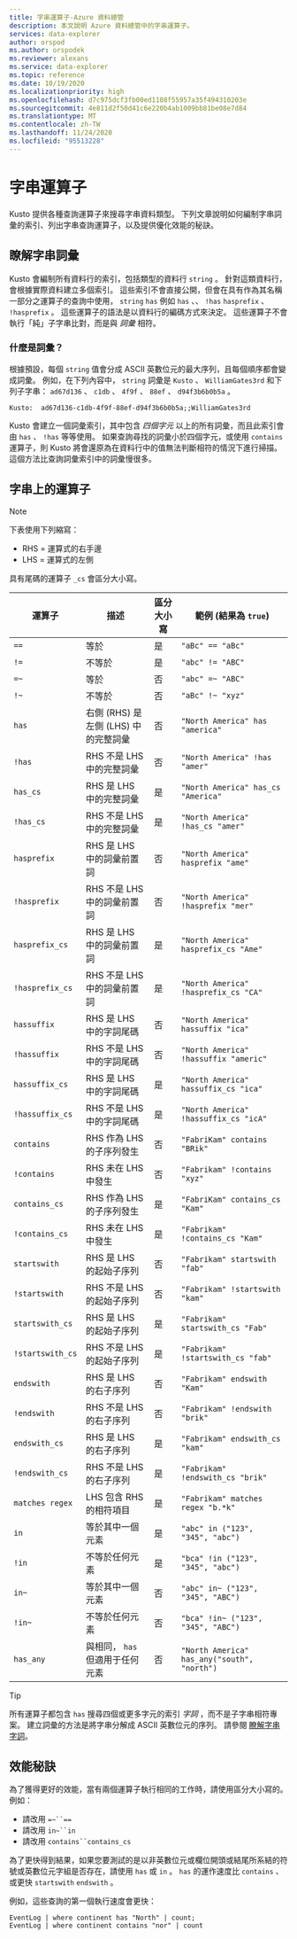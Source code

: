 ```yaml
---
title: 字串運算子-Azure 資料總管
description: 本文說明 Azure 資料總管中的字串運算子。
services: data-explorer
author: orspod
ms.author: orspodek
ms.reviewer: alexans
ms.service: data-explorer
ms.topic: reference
ms.date: 10/19/2020
ms.localizationpriority: high
ms.openlocfilehash: d7c975dcf3fb00ed1108f55957a35f494310203e
ms.sourcegitcommit: 4e811d2f50d41c6e220b4ab1009bb81be08e7d84
ms.translationtype: MT
ms.contentlocale: zh-TW
ms.lasthandoff: 11/24/2020
ms.locfileid: "95513228"
---
```

# <a name="string-operators"></a>字串運算子

Kusto 提供各種查詢運算子來搜尋字串資料類型。 下列文章說明如何編制字串詞彙的索引、列出字串查詢運算子，以及提供優化效能的秘訣。

## <a name="understanding-string-terms"></a>瞭解字串詞彙

Kusto 會編制所有資料行的索引，包括類型的資料行 `string` 。 針對這類資料行，會根據實際資料建立多個索引。 這些索引不會直接公開，但會在具有作為其名稱一部分之運算子的查詢中使用， `string` `has` 例如 `has` 、、 `!has` `hasprefix` 、 `!hasprefix` 。 這些運算子的語法是以資料行的編碼方式來決定。 這些運算子不會執行「純」子字串比對，而是與 *詞彙* 相符。

### <a name="what-is-a-term"></a>什麼是詞彙？ 

根據預設，每個 `string` 值會分成 ASCII 英數位元的最大序列，且每個順序都會變成詞彙。
例如，在下列內容中， `string` 詞彙是 `Kusto` 、 `WilliamGates3rd` 和下列子字串： `ad67d136` 、 `c1db` 、 `4f9f` 、 `88ef` 、 `d94f3b6b0b5a` 。

```
Kusto:  ad67d136-c1db-4f9f-88ef-d94f3b6b0b5a;;WilliamGates3rd
```

Kusto 會建立一個詞彙索引，其中包含 *四個字元* 以上的所有詞彙，而且此索引會由 `has` 、 `!has` 等等使用。 如果查詢尋找的詞彙小於四個字元，或使用 `contains` 運算子，則 Kusto 將會還原為在資料行中的值無法判斷相符的情況下進行掃描。 這個方法比查詢詞彙索引中的詞彙慢很多。

## <a name="operators-on-strings"></a>字串上的運算子

> [!NOTE]
> 下表使用下列縮寫：
> * RHS = 運算式的右手邊
> * LHS = 運算式的左側
> 
> 具有尾碼的運算子 `_cs` 會區分大小寫。

運算子        |描述                                                       |區分大小寫|範例 (結果為 `true`)
----------------|------------------------------------------------------------------|--------------|-----------------------
`==`            |等於                                                            |是           |`"aBc" == "aBc"`
`!=`            |不等於                                                        |是           |`"abc" != "ABC"`
`=~`            |等於                                                            |否            |`"abc" =~ "ABC"`
`!~`            |不等於                                                        |否            |`"aBc" !~ "xyz"`
`has`           |右側 (RHS) 是左側 (LHS) 中的完整詞彙     |否            |`"North America" has "america"`
`!has`          |RHS 不是 LHS 中的完整詞彙                                     |否            |`"North America" !has "amer"` 
`has_cs`        |RHS 是 LHS 中的完整詞彙                                        |是           |`"North America" has_cs "America"`
`!has_cs`       |RHS 不是 LHS 中的完整詞彙                                     |是           |`"North America" !has_cs "amer"` 
`hasprefix`     |RHS 是 LHS 中的詞彙前置詞                                       |否            |`"North America" hasprefix "ame"`
`!hasprefix`    |RHS 不是 LHS 中的詞彙前置詞                                   |否            |`"North America" !hasprefix "mer"` 
`hasprefix_cs`  |RHS 是 LHS 中的詞彙前置詞                                       |是           |`"North America" hasprefix_cs "Ame"`
`!hasprefix_cs` |RHS 不是 LHS 中的詞彙前置詞                                   |是           |`"North America" !hasprefix_cs "CA"` 
`hassuffix`     |RHS 是 LHS 中的字詞尾碼                                       |否            |`"North America" hassuffix "ica"`
`!hassuffix`    |RHS 不是 LHS 中的字詞尾碼                                   |否            |`"North America" !hassuffix "americ"`
`hassuffix_cs`  |RHS 是 LHS 中的字詞尾碼                                       |是           |`"North America" hassuffix_cs "ica"`
`!hassuffix_cs` |RHS 不是 LHS 中的字詞尾碼                                   |是           |`"North America" !hassuffix_cs "icA"`
`contains`      |RHS 作為 LHS 的子序列發生                                |否            |`"FabriKam" contains "BRik"`
`!contains`     |RHS 未在 LHS 中發生                                         |否            |`"Fabrikam" !contains "xyz"`
`contains_cs`   |RHS 作為 LHS 的子序列發生                                |是           |`"FabriKam" contains_cs "Kam"`
`!contains_cs`  |RHS 未在 LHS 中發生                                         |是           |`"Fabrikam" !contains_cs "Kam"`
`startswith`    |RHS 是 LHS 的起始子序列                              |否            |`"Fabrikam" startswith "fab"`
`!startswith`   |RHS 不是 LHS 的起始子序列                          |否            |`"Fabrikam" !startswith "kam"`
`startswith_cs` |RHS 是 LHS 的起始子序列                              |是           |`"Fabrikam" startswith_cs "Fab"`
`!startswith_cs`|RHS 不是 LHS 的起始子序列                          |是           |`"Fabrikam" !startswith_cs "fab"`
`endswith`      |RHS 是 LHS 的右子序列                               |否            |`"Fabrikam" endswith "Kam"`
`!endswith`     |RHS 不是 LHS 的右子序列                           |否            |`"Fabrikam" !endswith "brik"`
`endswith_cs`   |RHS 是 LHS 的右子序列                               |是           |`"Fabrikam" endswith_cs "kam"`
`!endswith_cs`  |RHS 不是 LHS 的右子序列                           |是           |`"Fabrikam" !endswith_cs "brik"`
`matches regex` |LHS 包含 RHS 的相符項目                                      |是           |`"Fabrikam" matches regex "b.*k"`
`in`            |等於其中一個元素                                     |是           |`"abc" in ("123", "345", "abc")`
`!in`           |不等於任何元素                                 |是           |`"bca" !in ("123", "345", "abc")`
`in~`           |等於其中一個元素                                     |否            |`"abc" in~ ("123", "345", "ABC")`
`!in~`          |不等於任何元素                                 |否            |`"bca" !in~ ("123", "345", "ABC")`
`has_any`       |與相同， `has` 但適用于任何元素                    |否            |`"North America" has_any("south", "north")`

> [!TIP]
> 所有運算子都包含 `has` 搜尋四個或更多字元的索引 *字詞* ，而不是子字串相符專案。 建立詞彙的方法是將字串分解成 ASCII 英數位元的序列。 請參閱 [瞭解字串字詞](#understanding-string-terms)。

## <a name="performance-tips"></a>效能秘訣

為了獲得更好的效能，當有兩個運算子執行相同的工作時，請使用區分大小寫的。
例如：

* 請改用 `=~``==`
* 請改用 `in~``in`
* 請改用 `contains``contains_cs`

為了更快得到結果，如果您要測試的是以非英數位元或欄位開頭或結尾所系結的符號或英數位元字組是否存在，請使用 `has` 或 `in` 。 
`has` 的運作速度比 `contains` 、或更快 `startswith` `endswith` 。

例如，這些查詢的第一個執行速度會更快：

```kusto
EventLog | where continent has "North" | count;
EventLog | where continent contains "nor" | count
```
